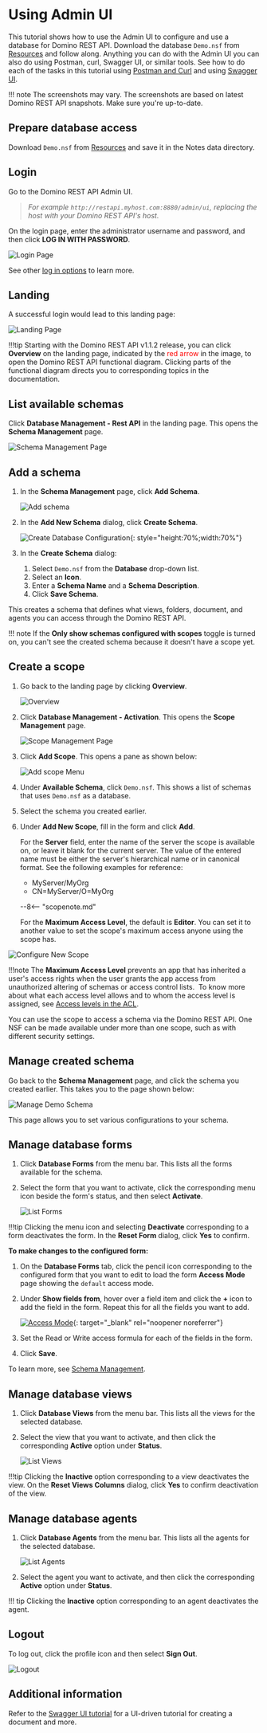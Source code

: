 # Using Admin UI

This tutorial shows how to use the Admin UI to configure and use a database for Domino REST API. Download the database `Demo.nsf` from [Resources](../references/downloads.md) and follow along. Anything you can do with the Admin UI you can also do using Postman, curl, Swagger UI, or similar tools. See how to do each of the tasks in this tutorial using [Postman and Curl](./postmancurl.md) and using [Swagger UI](./swagger.md).

!!! note
    The screenshots may vary. The screenshots are based on latest Domino REST API snapshots. Make sure you're up-to-date.

## Prepare database access

Download `Demo.nsf` from [Resources](../references/downloads.md) and save it in the Notes data directory.

## Login

Go to the Domino REST API Admin UI.<br>

> _For example `http://restapi.myhost.com:8880/admin/ui`, replacing the host with your Domino REST API's host._

On the login page, enter the administrator username and password, and then click **LOG IN WITH PASSWORD**.

![Login Page](../assets/images/AdminLogin.png)

See other [log in options](../references/usingwebui/index.md) to learn more.

## Landing

A successful login would lead to this landing page:

![Landing Page](../assets/images/AdminLanding.png)

!!!tip
    Starting with the Domino REST API v1.1.2 release, you can click **Overview** on the landing page, indicated by the <span style="color:red">red arrow</span> in the image, to open the Domino REST API functional diagram. Clicking parts of the functional diagram directs you to corresponding topics in the documentation.

## List available schemas

Click **Database Management - Rest API** in the landing page. This opens the **Schema Management** page.

![Schema Management Page](../assets/images/AllSchemas.png)

## Add a schema

1. In the **Schema Management** page, click **Add Schema**.

    ![Add schema](../assets/images/addSchema.png)

2. In the **Add New Schema** dialog, click **Create Schema**.

    ![Create Database Configuration](../assets/images/createSchema.png){: style="height:70%;width:70%"}

3. In the **Create Schema** dialog:

    1. Select `Demo.nsf` from the **Database** drop-down list.
    2. Select an **Icon**.
    3. Enter a **Schema Name** and a **Schema Description**.
    4. Click **Save Schema**.

This creates a schema that defines what views, folders, document, and agents you can access through the Domino REST API.

<!-- prettier-ignore -->
!!! note
    If the **Only show schemas configured with scopes** toggle is turned on, you can't see the created schema because it doesn't have a scope yet.

## Create a scope

1. Go back to the landing page by clicking **Overview**.

    ![Overview](../assets/images/overview.png)

2. Click **Database Management - Activation**. This opens the **Scope Management** page.

    ![Scope Management Page](../assets/images/ScopeManagement.png)

3. Click **Add Scope**. This opens a pane as shown below:

    ![Add scope Menu](../assets/images/AddNewScope.png)

4. Under **Available Schema**, click `Demo.nsf`. This shows a list of schemas that uses `Demo.nsf` as a database.
5. Select the schema you created earlier.
6. Under **Add New Scope**, fill in the form and click **Add**.

    For the **Server** field, enter the name of the server the scope is available on, or leave it blank for the current server. The value of the entered name must be either the server's hierarchical name or in canonical format. See the following examples for reference:

    - MyServer/MyOrg
    - CN=MyServer/O=MyOrg

    --8<-- "scopenote.md"

    For the **Maximum Access Level**, the default is **Editor**. You can set it to another value to set the scope's maximum access anyone using the scope has.

![Configure New Scope](../assets/images/ConfigureNewScope.png)

!!!note
    The **Maximum Access Level** prevents an app that has inherited a user's access rights when the user grants the app access from unauthorized altering of schemas or access control lists.  To know more about what each access level allows and to whom the access level is assigned, see [Access levels in the ACL](https://help.hcltechsw.com/domino/14.0.0/admin/conf_accesslevelsintheacl_c.html).

You can use the scope to access a schema via the Domino REST API. One NSF can be made available under more than one scope, such as with different security settings.

## Manage created schema

Go back to the **Schema Management** page, and click the schema you created earlier. This takes you to the page shown below:

![Manage Demo Schema](../assets/images/ManageDemoSchema.png)

This page allows you to set various configurations to your schema.

## Manage database forms

1. Click **Database Forms** from the menu bar. This lists all the forms available for the schema.
2. Select the form that you want to activate, click the corresponding menu icon beside the form's status, and then select **Activate**.

    ![List Forms](../assets/images/ListOfForms2.png)

<!-- prettier-ignore -->
!!!tip
    Clicking the menu icon and selecting **Deactivate** corresponding to a form deactivates the form. In the **Reset Form** dialog, click **Yes** to confirm.

**To make changes to the configured form:**

1. On the **Database Forms** tab, click the pencil icon corresponding to the configured form that you want to edit to load the form **Access Mode** page showing the `default` access mode.
2. Under **Show fields from**, hover over a field item and click the **+** icon to add the field in the form. Repeat this for all the fields you want to add.

    [![Access Mode](../assets/images/AccessMode1.png)](../assets/images/AccessMode1.png "Click to open in a new tab"){: target="_blank" rel="noopener noreferrer"}

3. Set the Read or Write access formula for each of the fields in the form.
4. Click **Save**.

To learn more, see [Schema Management](../references/usingwebui/schemaui.md#change-form-configuration).

## Manage database views

1. Click **Database Views** from the menu bar. This lists all the views for the selected database.
2. Select the view that you want to activate, and then click the corresponding **Active** option under **Status**.

    ![List Views](../assets/images/ListOfViews1.png)

<!-- prettier-ignore -->
!!!tip
    Clicking the **Inactive** option corresponding to a view deactivates the view. On the **Reset Views Columns** dialog, click **Yes** to confirm deactivation of the view.

## Manage database agents

1. Click **Database Agents** from the menu bar. This lists all the agents for the selected database.

    ![List Agents](../assets/images/ListOfAgents.png)

2. Select the agent you want to activate, and then click the corresponding **Active** option under **Status**.

<!-- prettier-ignore -->
!!! tip
    Clicking the **Inactive** option corresponding to an agent deactivates the agent.

## Logout

To log out, click the profile icon and then select **Sign Out**.

![Logout](../assets/images/AdminUILogout.png)

## Additional information

Refer to the [Swagger UI tutorial](./swagger.md) for a UI-driven tutorial for creating a document and more.
